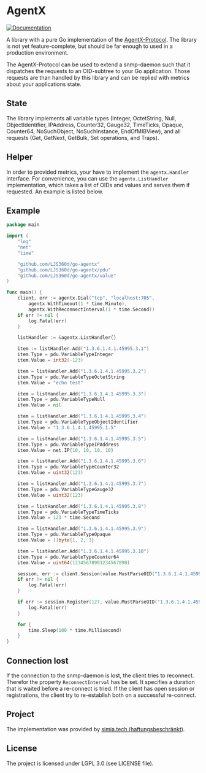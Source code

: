 # AgentX

[![Documentation](https://godoc.org/github.com/LJS360d/go-agentx?status.svg)](http://godoc.org/github.com/LJS360d/go-agentx)

A library with a pure Go implementation of the [AgentX-Protocol](http://tools.ietf.org/html/rfc2741). The library is not yet feature-complete, but should be far enough to used in a production environment.

The AgentX-Protocol can be used to extend a snmp-daemon such that it dispatches the requests to an OID-subtree to your Go application. Those requests are than handled by this library and can be replied with metrics about your applications state.

## State

The library implements all variable types (Integer, OctetString, Null, ObjectIdentifier, IPAddress, Counter32, Gauge32, TimeTicks, Opaque, Counter64, NoSuchObject, NoSuchInstance, EndOfMIBView), and all requests (Get, GetNext, GetBulk, Set operations, and Traps).

## Helper

In order to provided metrics, your have to implement the `agentx.Handler` interface. For convenience, you can use the `agentx.ListHandler` implementation, which takes a list of OIDs and values and serves them if requested. An example is listed below.

## Example

```go
package main

import (
    "log"
    "net"
    "time"

    "github.com/LJS360d/go-agentx"
    "github.com/LJS360d/go-agentx/pdu"
    "github.com/LJS360d/go-agentx/value"
)

func main() {
    client, err := agentx.Dial("tcp", "localhost:705",
        agentx.WithTimeout(1 * time.Minute),
        agentx.WithReconnectInterval(1 * time.Second))
    if err != nil {
        log.Fatal(err)
    }

    listHandler := &agentx.ListHandler{}

    item := listHandler.Add("1.3.6.1.4.1.45995.3.1")
    item.Type = pdu.VariableTypeInteger
    item.Value = int32(-123)

    item = listHandler.Add("1.3.6.1.4.1.45995.3.2")
    item.Type = pdu.VariableTypeOctetString
    item.Value = "echo test"

    item = listHandler.Add("1.3.6.1.4.1.45995.3.3")
    item.Type = pdu.VariableTypeNull
    item.Value = nil

    item = listHandler.Add("1.3.6.1.4.1.45995.3.4")
    item.Type = pdu.VariableTypeObjectIdentifier
    item.Value = "1.3.6.1.4.1.45995.1.5"

    item = listHandler.Add("1.3.6.1.4.1.45995.3.5")
    item.Type = pdu.VariableTypeIPAddress
    item.Value = net.IP{10, 10, 10, 10}

    item = listHandler.Add("1.3.6.1.4.1.45995.3.6")
    item.Type = pdu.VariableTypeCounter32
    item.Value = uint32(123)

    item = listHandler.Add("1.3.6.1.4.1.45995.3.7")
    item.Type = pdu.VariableTypeGauge32
    item.Value = uint32(123)

    item = listHandler.Add("1.3.6.1.4.1.45995.3.8")
    item.Type = pdu.VariableTypeTimeTicks
    item.Value = 123 * time.Second

    item = listHandler.Add("1.3.6.1.4.1.45995.3.9")
    item.Type = pdu.VariableTypeOpaque
    item.Value = []byte{1, 2, 3}

    item = listHandler.Add("1.3.6.1.4.1.45995.3.10")
    item.Type = pdu.VariableTypeCounter64
    item.Value = uint64(12345678901234567890)

    session, err := client.Session(value.MustParseOID("1.3.6.1.4.1.45995"), "test client", listHandler)
    if err != nil {
        log.Fatal(err)
    }

    if err := session.Register(127, value.MustParseOID("1.3.6.1.4.1.45995.3")); err != nil {
        log.Fatal(err)
    }

    for {
        time.Sleep(100 * time.Millisecond)
    }
}
```

## Connection lost

If the connection to the snmp-daemon is lost, the client tries to reconnect. Therefor the property `ReconnectInterval` has be set. It specifies a duration that is waited before a re-connect is tried.
If the client has open session or registrations, the client try to re-establish both on a successful re-connect.

## Project

The implementation was provided by [simia.tech (haftungsbeschränkt)](https://simia.tech).

## License

The project is licensed under LGPL 3.0 (see LICENSE file).
